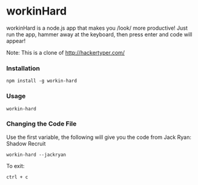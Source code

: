 workinHard
==========

workinHard is a node.js app that makes you /look/ more productive!
Just run the app, hammer away at the keyboard, then press enter and code will appear!

Note: This is a clone of http://hackertyper.com/

### Installation
```
npm install -g workin-hard
```

### Usage
```
workin-hard
```

### Changing the Code File
Use the first variable, the following will give you the code from Jack Ryan: Shadow Recruit
```
workin-hard --jackryan
```

To exit:
```
ctrl + c
```
